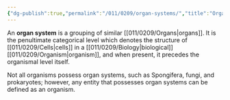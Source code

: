 ```yaml
---
{"dg-publish":true,"permalink":"/011/0209/organ-systems/","title":"Organ Systems","tags":["BIOL422"],"created":"2024-10-03T23:31:11.000-07:00","updated":"2025-01-22T00:46:54.058-08:00"}
---
```


An **organ system** is a grouping of similar [[011/0209/Organs\|organs]]. It is the penultimate categorical level which denotes the structure of [[011/0209/Cells\|cells]] in a [[011/0209/Biology\|biological]] [[011/0209/Organism\|organism]], and when present, it precedes the organismal level itself.

Not all organisms possess organ systems, such as Spongifera, fungi, and prokaryotes; however, any entity that possesses organ systems can be defined as an organism.